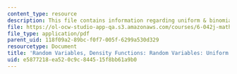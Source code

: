 ```yaml
---
content_type: resource
description: This file contains information regarding uniform & binomial.
file: https://ol-ocw-studio-app-qa.s3.amazonaws.com/courses/6-042j-mathematics-for-computer-science-spring-2015/e5877218ea520c9c844515f8bb61a9b0_MIT6_042JS15_UniformBinomial.pdf
file_type: application/pdf
parent_uid: 118f09a2-89bc-f0f7-005f-6299a530d329
resourcetype: Document
title: 'Random Variables, Density Functions: Random Variables: Uniform & Binomial'
uid: e5877218-ea52-0c9c-8445-15f8bb61a9b0
---
```

